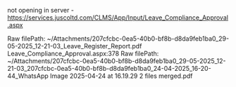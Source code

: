 not opening in server - https://services.juscoltd.com/CLMS/App/Input/Leave_Compliance_Approval.aspx


Raw filePath: ~/Attachments/207cfcbc-0ea5-40b0-bf8b-d8da9feb1ba0_29-05-2025_12-21-03_Leave_Register_Report.pdf
Leave_Compliance_Approval.aspx:378 Raw filePath: ~/Attachments/207cfcbc-0ea5-40b0-bf8b-d8da9feb1ba0_29-05-2025_12-21-03_207cfcbc-0ea5-40b0-bf8b-d8da9feb1ba0_24-04-2025_16-20-44_WhatsApp Image 2025-04-24 at 16.19.29 2 files merged.pdf
